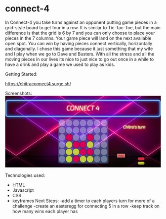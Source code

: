 # connect-4
In Connect-4 you take turns against an opponent putting game pieces in a grid-style board to get four in a row.  It is similar to Tic-Tac-Toe, but the main difference is that the grid is 6 by 7 and you can only choose to place your pieces in the 7 columns.  Your game piece will land on the next available open spot.  You can win by having pieces connect vertically, horizontally and diagonally.  I chose this game because it just something that my wife and I play when we go to Dave and Busters.  With all the stress and all the moving pieces in our lives its nice to just nice to go out once in a while to have a drink and play a game we used to play as kids.

Getting Started:

https://chitraconnect4.surge.sh/

Screenshots:
<img src='img/Screen Shot 2021-07-07 at 1.16.19 PM.png'>

Technologies used:
- HTML
- Javascript
- CSS
- keyframes
Next Steps:
-add a timer to each players turn for more of a challenge
-create an easteregg for connecting 5 in a row
-keep track on how many wins each player has
